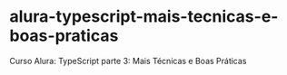# alura-typescript-mais-tecnicas-e-boas-praticas
Curso Alura: TypeScript parte 3: Mais Técnicas e Boas Práticas
